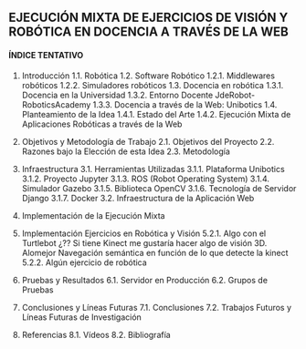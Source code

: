 ## EJECUCIÓN MIXTA DE EJERCICIOS DE VISIÓN Y ROBÓTICA EN DOCENCIA A TRAVÉS DE LA WEB

#### ÍNDICE TENTATIVO
1. Introducción
1.1. Robótica 
1.2. Software Robótico 
1.2.1. Middlewares robóticos 
1.2.2. Simuladores robóticos 
1.3. Docencia en robótica 
1.3.1. Docencia en la Universidad
1.3.2. Entorno Docente JdeRobot-RoboticsAcademy 
1.3.3. Docencia a través de la Web: Unibotics 
	1.4. Planteamiento de la Idea
1.4.1. Estado del Arte 
1.4.2. Ejecución Mixta de Aplicaciones Robóticas a través de la Web

2. Objetivos y Metodología de Trabajo 
2.1. Objetivos del Proyecto 
2.2. Razones bajo la Elección de esta Idea 
2.3. Metodología 
3. Infraestructura 
3.1. Herramientas Utilizadas 
	3.1.1. Plataforma Unibotics
	3.1.2. Proyecto Jupyter
	3.1.3. ROS (Robot Operating System)
	3.1.4. Simulador Gazebo
	3.1.5. Biblioteca OpenCV
	3.1.6. Tecnología de Servidor Django
	3.1.7. Docker
3.2. Infraestructura de la Aplicación Web
4. Implementación de la Ejecución Mixta
5. Implementación Ejercicios en Robótica y Visión
		5.2.1. Algo con el Turtlebot ¿?? Si tiene Kinect me gustaría hacer algo de visión 3D. Alomejor Navegación semántica en función de lo que detecte la kinect 
		5.2.2. Algún ejercicio de robótica
6. Pruebas y Resultados
6.1. Servidor en Producción 
6.2. Grupos de Pruebas
7. Conclusiones y Líneas Futuras 
7.1. Conclusiones
7.2. Trabajos Futuros y Líneas Futuras de Investigación 
8. Referencias
	8.1. Vídeos
	8.2. Bibliografía
